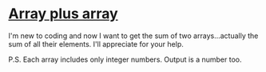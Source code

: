 # [Array plus array](https://www.codewars.com/kata/array-plus-array "5a2be17aee1aaefe2a000151")

I'm new to coding and now I want to get the sum of two arrays...actually the sum of all their elements. I'll appreciate for your help.

P.S. Each array includes only integer numbers. Output is a number too.